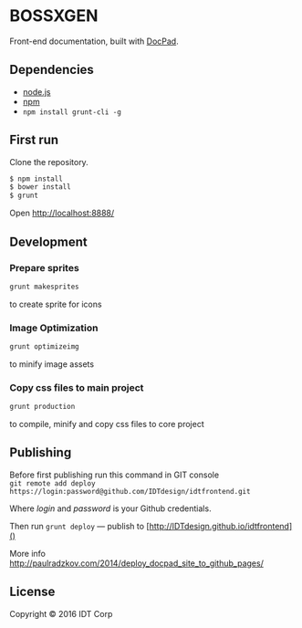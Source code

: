 # BOSSXGEN

Front-end documentation, built with [DocPad](http://docpad.org).


## Dependencies

* [node.js](http://nodejs.org/)
* [npm](https://npmjs.org)
* `npm install grunt-cli -g`

## First run

Clone the repository.

``` bash
$ npm install
$ bower install
$ grunt
```
Open [http://localhost:8888/]()

## Development

### Prepare sprites

``` bash
grunt makesprites

```
to create sprite for icons

### Image Optimization

``` bash
grunt optimizeimg
```

to minify image assets

### Copy css files to main project

``` bash
grunt production
```
to compile, minify and copy css files to core project

## Publishing

Before first publishing run this command in GIT console  
`git remote add deploy https://login:password@github.com/IDTdesign/idtfrontend.git`

Where *login* and *password* is your Github credentials.

Then run `grunt deploy` — publish to [http://IDTdesign.github.io/idtfrontend]()

More info http://paulradzkov.com/2014/deploy_docpad_site_to_github_pages/

## License

Copyright &copy; 2016 IDT Corp
